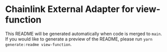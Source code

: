 # Chainlink External Adapter for view-function

This README will be generated automatically when code is merged to `main`. If you would like to generate a preview of the README, please run `yarn generate:readme view-function`.
